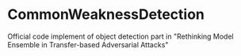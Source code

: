 # CommonWeaknessDetection
Official code implement of object detection part in "Rethinking Model Ensemble in Transfer-based Adversarial Attacks"
